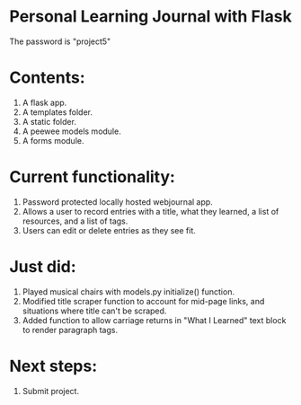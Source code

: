 # Personal Learning Journal with Flask
The password is "project5"

# Contents:
1. A flask app.
2. A templates folder.
3. A static folder.
4. A peewee models module.
5. A forms module.

# Current functionality:
1. Password protected locally hosted webjournal app.
2. Allows a user to record entries with a title, what they learned, a list of resources, and a list of tags.
3. Users can edit or delete entries as they see fit.

# Just did:
1. Played musical chairs with models.py initialize() function.
2. Modified title scraper function to account for mid-page links, and situations where title can't be scraped.
3. Added function to allow carriage returns in "What I Learned" text block to render paragraph tags.

# Next steps:
1. Submit project.